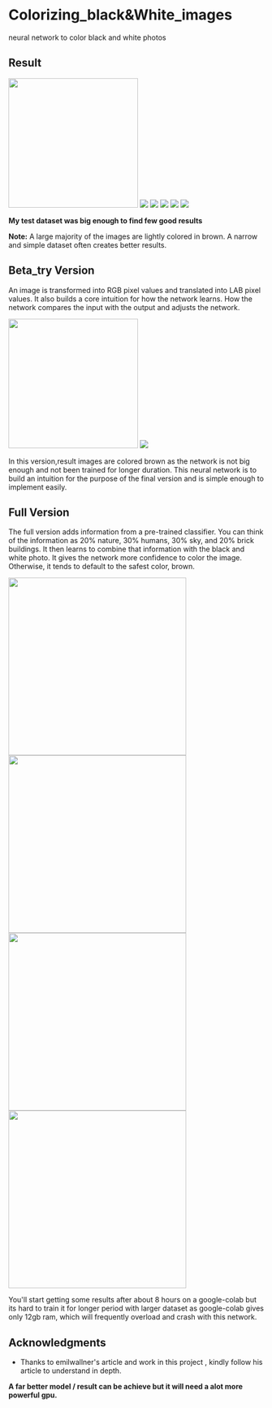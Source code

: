 # Colorizing_black&White_images
neural network to color black and white photos

## Result

<p ><img src="https://github.com/tejasbana/Colorizing_black-White_images/blob/master/experiments/400%20images%201000%20epochs/1.png" width="255px">
    <img src="https://github.com/tejasbana/Colorizing_black-White_images/blob/master/experiments/400%20images%201000%20epochs/50.png"400px">
    <img src="https://github.com/tejasbana/Colorizing_black-White_images/blob/master/experiments/untitled%20folder/11.png"400px">
    <img src="https://github.com/tejasbana/Colorizing_black-White_images/blob/master/experiments/untitled%20folder/20.png"400px">
    <img src="https://github.com/tejasbana/Colorizing_black-White_images/blob/master/experiments/untitled%20folder/68.png">
    <img src="https://github.com/tejasbana/Colorizing_black-White_images/blob/master/experiments/untitled%20folder/15.png">


**My test dataset was big enough to find few good results** 

**Note:**  A large majority of the images are lightly colored in brown. A narrow and simple dataset often creates better results.



## Beta_try Version
 An image is transformed into RGB pixel values and  translated into LAB pixel values. It also builds a core intuition for how the network learns. How the network compares the input with the output and adjusts the network. 

<p ><img src="https://github.com/tejasbana/Colorizing_black-White_images/blob/master/experiments/10%20epochs/dataset0.png" width="255px">
    <img src="https://github.com/tejasbana/Colorizing_black-White_images/blob/master/experiments/10%20epochs/dataset4(2).png"400px">



</p>

In this version,result images are colored brown as the network is not big enough and not been trained for longer duration. This neural network  is to build an intuition for the purpose of the final version and is simple enough to implement easily. 

## Full Version
The full version adds information from a pre-trained classifier. You can think of the information as 20% nature, 30% humans, 30% sky, and 20% brick buildings. It then learns to combine that information with the black and white photo. It gives the network more confidence to color the image. Otherwise, it tends to default to the safest color, brown.



<p><img src="https://github.com/tejasbana/Colorizing_black-White_images/blob/master/experiments/600%20epochs/0.png" width="350px">
    <img src="https://github.com/tejasbana/Colorizing_black-White_images/blob/master/experiments/400%20images%201000%20epochs/45.png" width="350px">
    <img src="https://github.com/tejasbana/Colorizing_black-White_images/blob/master/experiments/400%20images%201000%20epochs/52.png" width="350px">
    <img src="https://github.com/tejasbana/Colorizing_black-White_images/blob/master/experiments/400%20images%201000%20epochs/85.png" width="350px">

</p>

You'll start getting some results after about 8 hours on a google-colab but its hard to train it for longer period with larger dataset as google-colab gives only 12gb ram, which will frequently overload and crash with this network.

## Acknowledgments
- Thanks to emilwallner's article and work in this project , kindly follow his article to understand in depth.


**A far better model / result can be achieve but it will need a alot more powerful gpu.**
